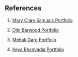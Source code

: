 ## References

1. [Mary Clare Samuals Portfolio](https://bugle-lynx-pyjd.squarespace.com/)

2. [Olin Barwood Portfolio](https://olin-barwoods-portfolio.webflow.io/)

3. [Mehak Garg Portfolio](https://www.behance.net/mehakgarg5)

4. [Keya Bhanvadia Portfolio](https://sites.google.com/view/keyabhanvadia-portfolio)